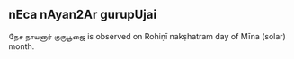## nEca nAyan2Ar gurupUjai

நேச நாயனார் குருபூஜை is observed on Rohiṇī nakṣhatram day of Mīna (solar) month.



